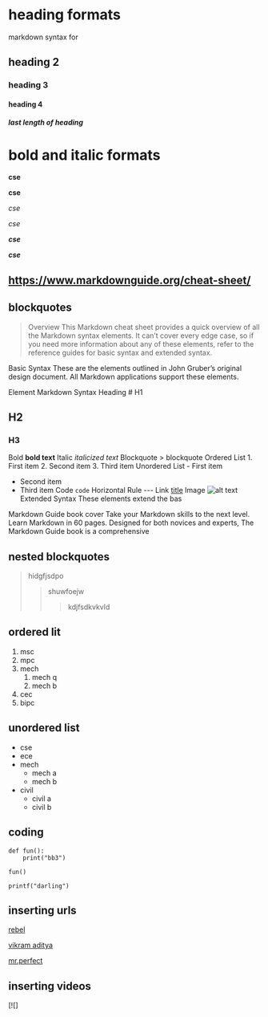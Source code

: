 # heading formats
markdown syntax for 
## heading 2
### heading 3
#### heading 4
##### last length of heading
# bold and italic formats
**cse**

__cse__

*cse*

_cse_

_**cse**_

__*cse*__

## https://www.markdownguide.org/cheat-sheet/

## blockquotes
> Overview
This Markdown cheat sheet provides a quick overview of all the Markdown syntax elements. It can’t cover every edge case, so if you need more information about any of these elements, refer to the reference guides for basic syntax and extended syntax.

Basic Syntax
These are the elements outlined in John Gruber’s original design document. All Markdown applications support these elements.

Element	Markdown Syntax
Heading	# H1
## H2
### H3
Bold	**bold text**
Italic	*italicized text*
Blockquote	> blockquote
Ordered List	1. First item
2. Second item
3. Third item
Unordered List	- First item
- Second item
- Third item
Code	`code`
Horizontal Rule	---
Link	[title](https://www.example.com)
Image	![alt text](image.jpg)
Extended Syntax
These elements extend the bas

Markdown Guide book cover
Take your Markdown skills to the next level.
Learn Markdown in 60 pages. Designed for both novices and experts, The Markdown Guide book is a comprehensive 
## nested blockquotes
> hidgfjsdpo
>> shuwfoejw
>>> kdjfsdkvkvld
## ordered lit
1. msc
2. mpc
3. mech
    1. mech q
    2. mech b
4. cec
5. bipc
## unordered list
- cse
- ece
- mech
    * mech a
    * mech b
- civil
    * civil a
    * civil b
## coding

```
def fun():    
    print("bb3")
````
```
fun()
````
`
printf("darling")
`
## inserting urls
[rebel](https://www.markdownguide.org/cheat-sheet/)

[vikram aditya](https://github.com/sivaji576/2w35e4r/edit/main/README.md)

[mr.perfect](https://www.google.com/intl/en-GB/gmail/about/#)
## inserting videos
[![]






